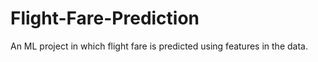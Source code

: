# Flight-Fare-Prediction
An ML project in which flight fare is predicted using features in the data.
